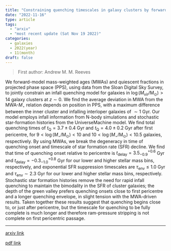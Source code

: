 ```yaml
---
title: "Constraining quenching timescales in galaxy clusters by forward-modelling stellar ages and quiescent fractions in projected phase space"
date: "2022-11-16"
type: article
tags:
  - "arxiv"
  - "most recent update (Sat Nov 19 2022)"
categories:
  - galaxies
  - 2022(year)
  - 11(month)
draft: false
---
```


> First author: Andrew M. M. Reeves

 We forward-model mass-weighted ages (MWAs) and quiescent fractions in
projected phase space (PPS), using data from the Sloan Digital Sky Survey, to
jointly constrain an infall quenching model for galaxies in
$\log(M_{\mathrm{vir}}/\mathrm{M}_{\odot})>14$ galaxy clusters at $z\sim 0$. We
find the average deviation in MWA from the MWA-$M_\star$ relation depends on
position in PPS, with a maximum difference between the inner cluster and
infalling interloper galaxies of $\sim 1$ Gyr. Our model employs infall
information from N-body simulations and stochastic star-formation histories
from the UniverseMachine model. We find total quenching times of
$t_\mathrm{Q}=3.7\pm 0.4$ Gyr and $t_\mathrm{Q}=4.0\pm 0.2$ Gyr after first
pericentre, for $9<\log(M_{\star}/\mathrm{M}_{\odot})<10$ and
$10<\log(M_{\star}/\mathrm{M}_{\odot})<10.5$ galaxies, respectively. By using
MWAs, we break the degeneracy in time of quenching onset and timescale of star
formation rate (SFR) decline. We find that time of quenching onset relative to
pericentre is $t_{\mathrm{delay}}=3.5^{+0.6}_{-0.9}$ Gyr and
$t_{\mathrm{delay}}=-0.3^{+0.8}_{-1.0}$ Gyr for our lower and higher stellar
mass bins, respectively, and exponential SFR suppression timescales are
$\tau_{\mathrm{env}}\leq 1.0$ Gyr and $\tau_{\mathrm{env}}\sim 2.3$ Gyr for our
lower and higher stellar mass bins, respectively. Stochastic star formation
histories remove the need for rapid infall quenching to maintain the bimodality
in the SFR of cluster galaxies; the depth of the green valley prefers quenching
onsets close to first pericentre and a longer quenching envelope, in slight
tension with the MWA-driven results. Taken together these results suggest that
quenching begins close to, or just after pericentre, but the timescale for
quenching to be fully complete is much longer and therefore ram-pressure
stripping is not complete on first pericentric passage.

---
[arxiv link](http://arxiv.org/abs/2211.09145v1)

[pdf link](http://arxiv.org/pdf/2211.09145v1)